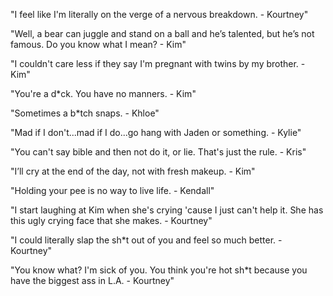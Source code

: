 "I feel like I'm literally on the verge of a nervous breakdown. - Kourtney"

"Well, a bear can juggle and stand on a ball and he’s talented, but he’s not famous. Do you know what I mean? - Kim"

"I couldn't care less if they say I'm pregnant with twins by my brother. - Kim"

"You're a d*ck. You have no manners. - Kim"

"Sometimes a b*tch snaps. - Khloe"

"Mad if I don't...mad if I do...go hang with Jaden or something. - Kylie"

"You can't say bible and then not do it, or lie. That's just the rule. - Kris"

"I’ll cry at the end of the day, not with fresh makeup. - Kim"

"Holding your pee is no way to live life. - Kendall"

"I start laughing at Kim when she's crying 'cause I just can't help it. She has this ugly crying face that she makes. - Kourtney"

"I could literally slap the sh*t out of you and feel so much better. - Kourtney"

"You know what? I'm sick of you. You think you're hot sh*t because you have the biggest ass in L.A. - Kourtney"
